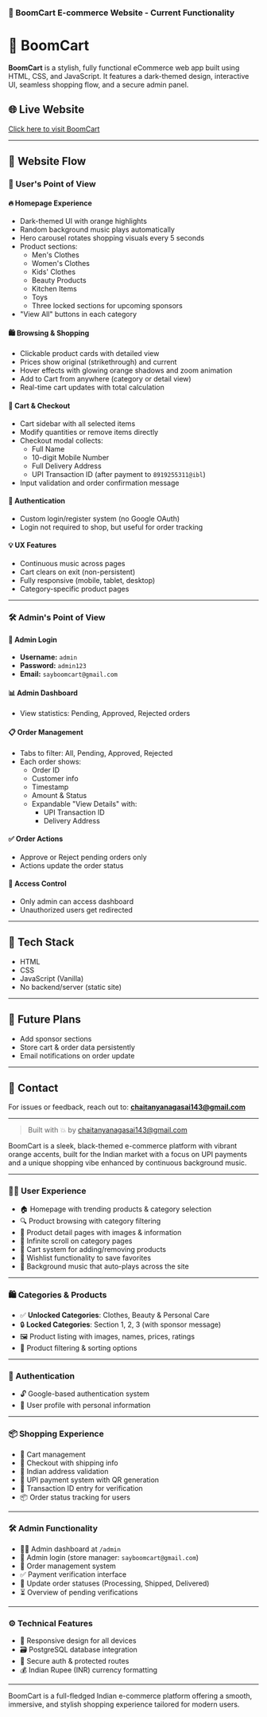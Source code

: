 ### 🛒 BoomCart E-commerce Website - Current Functionality

# 🛒 BoomCart

**BoomCart** is a stylish, fully functional eCommerce web app built using HTML, CSS, and JavaScript. It features a dark-themed design, interactive UI, seamless shopping flow, and a secure admin panel.

## 🌐 Live Website
[Click here to visit BoomCart](https://your-username.github.io/your-repo-name)

---

## 🎯 Website Flow

### 👤 User's Point of View

#### 🔥 Homepage Experience
- Dark-themed UI with orange highlights
- Random background music plays automatically
- Hero carousel rotates shopping visuals every 5 seconds
- Product sections:
  - Men's Clothes
  - Women's Clothes
  - Kids' Clothes
  - Beauty Products
  - Kitchen Items
  - Toys
  - Three locked sections for upcoming sponsors
- "View All" buttons in each category

#### 🛍️ Browsing & Shopping
- Clickable product cards with detailed view
- Prices show original (strikethrough) and current
- Hover effects with glowing orange shadows and zoom animation
- Add to Cart from anywhere (category or detail view)
- Real-time cart updates with total calculation

#### 🧾 Cart & Checkout
- Cart sidebar with all selected items
- Modify quantities or remove items directly
- Checkout modal collects:
  - Full Name
  - 10-digit Mobile Number
  - Full Delivery Address
  - UPI Transaction ID (after payment to `8919255311@ibl`)
- Input validation and order confirmation message

#### 🔐 Authentication
- Custom login/register system (no Google OAuth)
- Login not required to shop, but useful for order tracking

#### 💡 UX Features
- Continuous music across pages
- Cart clears on exit (non-persistent)
- Fully responsive (mobile, tablet, desktop)
- Category-specific product pages

---

### 🛠️ Admin's Point of View

#### 🔑 Admin Login
- **Username:** `admin`
- **Password:** `admin123`
- **Email:** `sayboomcart@gmail.com`

#### 📊 Admin Dashboard
- View statistics: Pending, Approved, Rejected orders

#### 📋 Order Management
- Tabs to filter: All, Pending, Approved, Rejected
- Each order shows:
  - Order ID
  - Customer info
  - Timestamp
  - Amount & Status
  - Expandable "View Details" with:
    - UPI Transaction ID
    - Delivery Address

#### ✅ Order Actions
- Approve or Reject pending orders only
- Actions update the order status

#### 🧪 Access Control
- Only admin can access dashboard
- Unauthorized users get redirected

---

## 📱 Tech Stack
- HTML
- CSS
- JavaScript (Vanilla)
- No backend/server (static site)

---

## 🚀 Future Plans
- Add sponsor sections
- Store cart & order data persistently
- Email notifications on order update

---

## 📩 Contact
For issues or feedback, reach out to: **chaitanyanagasai143@gmail.com**

---

> Built with 💥 by chaitanyanagasai143@gmail.com


BoomCart is a sleek, black-themed e-commerce platform with vibrant orange accents, built for the Indian market with a focus on UPI payments and a unique shopping vibe enhanced by continuous background music.

---

### 🧑‍💻 User Experience
- 🏠 Homepage with trending products & category selection  
- 🔍 Product browsing with category filtering  
- 📄 Product detail pages with images & information  
- 🔁 Infinite scroll on category pages  
- 🛒 Cart system for adding/removing products  
- 💖 Wishlist functionality to save favorites  
- 🎵 Background music that auto-plays across the site  

---

### 🛍️ Categories & Products
- ✅ **Unlocked Categories**: Clothes, Beauty & Personal Care  
- 🔒 **Locked Categories**: Section 1, 2, 3 (with sponsor message)  
- 🖼️ Product listing with images, names, prices, ratings  
- 🧮 Product filtering & sorting options  

---

### 🔐 Authentication
- 🔓 Google-based authentication system  
- 🙋 User profile with personal information  

---

### 📦 Shopping Experience
- 🛒 Cart management  
- 🚚 Checkout with shipping info  
- 📍 Indian address validation  
- 🏦 UPI payment system with QR generation  
- 🔢 Transaction ID entry for verification  
- 📦 Order status tracking for users  

---

### 🛠️ Admin Functionality
- 🧑‍💼 Admin dashboard at `/admin`  
- 🔐 Admin login (store manager: `sayboomcart@gmail.com`)  
- 📑 Order management system  
- ✅ Payment verification interface  
- 🚚 Update order statuses (Processing, Shipped, Delivered)  
- ⏳ Overview of pending verifications  

---

### ⚙️ Technical Features
- 📱 Responsive design for all devices  
- 🗃️ PostgreSQL database integration  
- 🔐 Secure auth & protected routes  
- 💰 Indian Rupee (INR) currency formatting  

---

BoomCart is a full-fledged Indian e-commerce platform offering a smooth, immersive, and stylish shopping experience tailored for modern users.  
